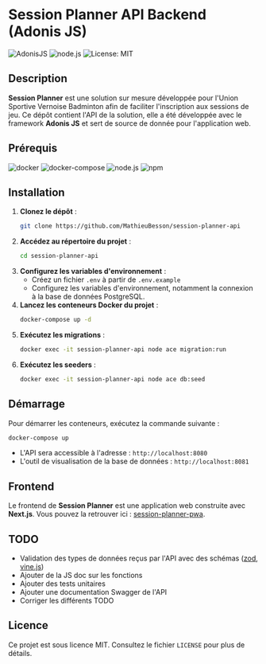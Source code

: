 
# Session Planner API Backend (Adonis JS)

![AdonisJS](https://img.shields.io/badge/adonisjs-v5-blue?logo=adonisjs&logoColor=white&labelColor=5F4BFF&color=white)
![node.js](https://img.shields.io/badge/node.js-v20-339933?logo=nodedotjs&logoColor=white&labelColor=339933&color=white)
![License: MIT](https://img.shields.io/badge/License-MIT-yellow.svg?logo=mit&logoColor=white&labelColor=yellow&color=white)

## Description

**Session Planner** est une solution sur mesure développée pour l'Union Sportive Vernoise Badminton afin de faciliter l'inscription aux sessions de jeu. Ce dépôt contient l'API de la solution, elle a été développée avec le framework **Adonis JS** et sert de source de donnée pour l'application web.

## Prérequis

![docker](https://img.shields.io/badge/docker-2496ED?logo=docker&logoColor=white&labelColor=2496ED)
![docker-compose](https://img.shields.io/badge/docker--compose-2496ED?logo=docker&logoColor=white&labelColor=2496ED)
![node.js](https://img.shields.io/badge/node.js-339933?logo=nodedotjs&logoColor=white&labelColor=339933)
![npm](https://img.shields.io/badge/npm-CB3837?logo=npm&logoColor=white&labelColor=CB3837)


## Installation

1. **Clonez le dépôt** : 
   ```bash
   git clone https://github.com/MathieuBesson/session-planner-api
   ```
2. **Accédez au répertoire du projet** :
   ```bash
   cd session-planner-api
   ```
3. **Configurez les variables d'environnement** :
   - Créez un fichier `.env` à partir de `.env.example`
   - Configurez les variables d'environnement, notamment la connexion à la base de données PostgreSQL.
4. **Lancez les conteneurs Docker du projet** :
   ```bash
   docker-compose up -d
   ```
5. **Exécutez les migrations** :
   ```bash
   docker exec -it session-planner-api node ace migration:run
   ```
6. **Exécutez les seeders** :
   ```bash
   docker exec -it session-planner-api node ace db:seed
   ```

## Démarrage

Pour démarrer les conteneurs, exécutez la commande suivante :

```bash
docker-compose up
```

- L'API sera accessible à l'adresse : `http://localhost:8080`
- L'outil de visualisation de la base de données : `http://localhost:8081`

## Frontend

Le frontend de **Session Planner** est une application web construite avec **Next.js**. Vous pouvez la retrouver ici : [session-planner-pwa](https://github.com/MathieuBesson/session-planner-pwa).

## TODO

- Validation des types de données reçus par l'API avec des schémas ([zod](https://zod.dev/), [vine.js](https://vinejs.dev))
- Ajouter de la JS doc sur les fonctions
- Ajouter des tests unitaires
- Ajouter une documentation Swagger de l'API
- Corriger les différents TODO 

## Licence

Ce projet est sous licence MIT. Consultez le fichier `LICENSE` pour plus de détails.
